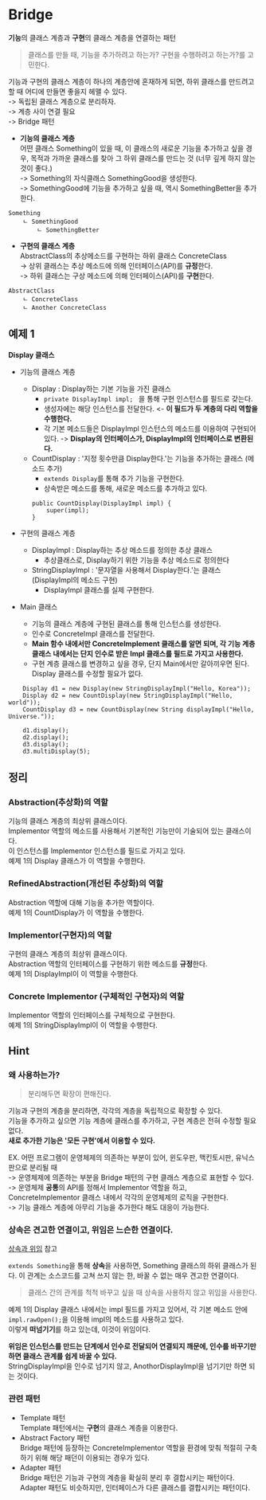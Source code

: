 # Bridge  

**기능**의 클래스 계층과 **구현**의 클래스 계층을 연결하는 패턴

> 클래스를 만들 때, 기능을 추가하려고 하는가? 구현을 수행하려고 하는가?를 고민한다.  

기능과 구현의 클래스 계층이 하나의 계층안에 혼재하게 되면, 하위 클래스를 만드려고 할 때 어디에 만들면 좋을지 헤맬 수 있다.  
-> 독립된 클래스 계층으로 분리하자.  
-> 계층 사이 연결 필요  
-> Bridge 패턴

* **기능의 클래스 계층**  
어떤 클래스 Something이 있을 때, 이 클래스의 새로운 기능을 추가하고 싶을 경우, 목적과 가까운 클래스를 찾아 그 하위 클래스를 만드는 것 (너무 깊게 하지 않는 것이 좋다.)  
-> Something의 자식클래스 SomethingGood을 생성한다.  
-> SomethingGood에 기능을 추가하고 싶을 때, 역시 SomethingBetter을 추가한다.
```
Something
    ㄴ SomethingGood
        ㄴ SomethingBetter
```
* **구현의 클래스 계층**  
AbstractClass의 추상메소드를 구현하는 하위 클래스 ConcreteClass  
-> 상위 클래스는 추상 메소드에 의해 인터페이스(API)를 **규정**한다.  
-> 하위 클래스는 구상 메소드에 의해 인터페이스(API)를 **구현**한다.  
```
AbstractClass
    ㄴ ConcreteClass
    ㄴ Another ConcreteClass
```

## 예제 1

**Display 클래스**

* 기능의 클래스 계층  
    * Display : Display하는 기본 기능을 가진 클래스  
        * ```private DisplayImpl impl; ``` 을 통해 구현 인스턴스를 필드로 갖는다.
        * 생성자에는 해당 인스턴스를 전달한다. <- **이 필드가 두 계층의 다리 역할을 수행한다.**
        * 각 기본 메소드들은 DisplayImpl 인스턴스의 메소드를 이용하여 구현되어 있다. -> **Display의 인터페이스가, DisplayImpl의 인터페이스로 변환된다.**
    * CountDisplay : '지정 횟수만큼 Display한다.'는 기능을 추가하는 클래스 (메소드 추가)
        * ```extends Display```를 통해 추가 기능을 구현한다.  
        * 상속받은 메소드를 통해, 새로운 메소드를 추가하고 있다.
        ```
        public CountDisplay(DisplayImpl impl) {
            super(impl);
        }
        ```
* 구현의 클래스 계층
    * DisplayImpl : Display하는 추상 메소드를 정의한 추상 클래스
        * 추상클래스로, Display하기 위한 기능을 추상 메소드로 정의한다
    * StringDisplayImpl : '문자열을 사용해서 Display한다.'는 클래스 (DisplayImpl의 메소드 구현)  
        * DisplayImpl 클래스를 실제 구현한다.

* Main 클래스  
    * 기능의 클래스 계층에 구현된 클래스를 통해 인스턴스를 생성한다. 
    * 인수로 ConcreteImpl 클래스를 전달한다.
    * **Main 함수 내에서만 ConcreteImplement 클래스를 알면 되며, 각 기능 계층 클래스 내에서는 단지 인수로 받은 Impl 클래스를 필드로 가지고 사용한다.**
    * 구현 계층 클래스를 변경하고 싶을 경우, 단지 Main에서만 갈아끼우면 된다. Display 클래스를 수정할 필요가 없다.
``` 
    Display d1 = new Display(new StringDisplayImpl("Hello, Korea"));
    Display d2 = new CountDisplay(new StringDisplayImpl("Hello, world"));
    CountDisplay d3 = new CountDisplay(new String displayImpl("Hello, Universe."));

    d1.display();
    d2.display();
    d3.display();
    d3.multiDisplay(5);
```

## 정리

### Abstraction(추상화)의 역할
기능의 클래스 계층의 최상위 클래스이다.  
Implementor 역할의 메소드를 사용해서 기본적인 기능만이 기술되어 있는 클래스이다.  
이 인스턴스를 Implementor 인스턴스를 필드로 가지고 있다.  
예제 1의 Display 클래스가 이 역할을 수행한다.

### RefinedAbstraction(개선된 추상화)의 역할
Abstraction 역할에 대해 기능을 추가한 역할이다.  
예제 1의 CountDisplay가 이 역할을 수행한다.

### Implementor(구현자)의 역할
구현의 클래스 계층의 최상위 클래스이다.  
Abstraction 역할의 인터페이스를 구현하기 위한 메소드를 **규정**한다.  
예제 1의 DisplayImpl이 이 역할을 수행한다.  

### Concrete Implementor (구체적인 구현자)의 역할
Implementor 역할의 인터페이스를 구체적으로 구현한다.  
예제 1의 StringDisplayImpl이 이 역할을 수행한다.

## Hint

### 왜 사용하는가?  

> 분리해두면 확장이 편해진다.  

기능과 구현의 계층을 분리하면, 각각의 계층을 독립적으로 확장할 수 있다.  
기능을 추가하고 싶으면 기능 계층에 클래스를 추가하고, 구현 계층은 전혀 수정할 필요 없다.  
**새로 추가한 기능은 '모든 구현'에서 이용할 수 있다.**  

EX. 어떤 프로그램이 운영체제의 의존하는 부분이 있어, 윈도우판, 맥킨토시판, 유닉스판으로 분리될 때  
-> 운영체제에 의존하는 부분을 Bridge 패턴의 구현 클래스 계층으로 표현할 수 있다.  
-> 운영체제 **공통**의 API를 정해서 Implementor 역할을 하고, ConcreteImplementor 클래스 내에서 각각의 운영체제의 로직을 구현한다.  
-> 기능 클래스 계층에 아무리 기능을 추가한다 해도 대응이 가능한다.  

### 상속은 견고한 연결이고, 위임은 느슨한 연결이다. 

[상속과 위임](../../../../tip-archive/issues/25) 참고  

```extends Something```을 통해 **상속**을 사용하면, Something 클래스의 하위 클래스가 된다. 이 관계는 소스코드를 고쳐 쓰지 않는 한, 바꿀 수 없는 매우 견고한 연결이다.
>  클래스 간의 관계를 척척 바꾸고 싶을 때 상속을 사용하지 않고 위임을 사용한다.  

예제 1의 Display 클래스 내에서는 impl 필드를 가지고 있어서, 각 기본 메소드 안에 ```impl.rawOpen();```을 이용해 impl의 메소드를 사용하고 있다.  
이렇게 **떠넘기기**를 하고 있는데, 이것이 위임이다.  

**위임은 인스턴스를 만드는 단계에서 인수로 전달되어 연결되지 깨문에, 인수를 바꾸기만 하면 클래스 관계를 쉽게 바꿀 수 있다.**  
StringDisplayImpl을 인수로 넘기지 않고, AnothorDisplayImpl을 넘기기만 하면 되는 것이다.  


### 관련 패턴

* Template 패턴  
  Template 패턴에서는 **구현**의 클래스 계층을 이용한다.
* Abstract Factory 패턴  
Bridge 패턴에 등장하는 ConcreteImplementor 역할을 환경에 맞춰 적절히 구축하기 위해 해당 패던이 이용되는 경우가 있다.  
* Adapter 패턴  
Bridge 패턴은 기능과 구현의 계층을 확실히 분리 후 결합시키는 패턴이다.  
Adapter 패턴도 비슷하지만, 인터페이스가 다른 클래스를 결합시키는 패턴이다.